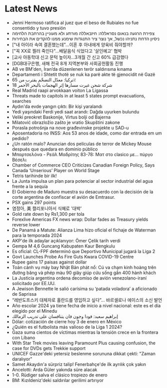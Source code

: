 # Latest News
-  Jenni Hermoso ratifica al juez que el beso de Rubiales no fue consentido y tuvo presión
-  צפירת הרגעה בנאום נסראללה: חיזבאללה מורתע ולא מעוניין בהרחבת הלחימה
-  ניסיון הדחת נתניהו נכשל, אך נוצר ציר התנגדות שימנע ממנו להקדים את הבחירות
-  ["내 아이라 속여 결혼했는데"…이혼 후 아내에게 양육비 줘야할까?
-  ["꼭 XX로 찔러 죽인다"…배달음식 식었다고 '살인예고' 협박
-  [교사 아동학대 신고 문턱 높이자…3개월 간 신고 60% 급감했다
-  [DGB대구은행, 새해 전국 8개 지역본부와 사회공헌활동 진행
-  AB ve BM'den, İran’da düzenlenen terör saldırısına kınama
-  Departamenti i Shtetit thotë se nuk ka parë akte të gjenocidit në Gazë
-  تركيا: معدّل التضخّم يقترب من 65٪
-  18 شركة شحن غيرت مسارها إثر الهجمات بالبحر الأحمر
-  Real Madrid raapi arvokkaan voiton La Ligassa
-  Threats made to capitols in at least 5 states prompt evacuations, searches
-  Aydın'da evde yangın çıktı: Bir kişi yaralandı
-  Yedi yaşındaki Ferdi yedi saat arandı: Dağda uyurken bulundu
-  Veliki preokret Baskonije, Virtus bolji od Bajerna
-  Milatović obrazložio zašto je vratio Skupštini zakone
-  Porasla potrošnja na nove građevinske projekte u SAD-u
-  Aposentadoria no INSS: Aos 53 anos de idade, como dar entrada em um pedido?
-  ¿Un ratón malo? Anuncian dos películas de terror de Mickey Mouse después que quedara en dominio público
-  Μπαρτσελόνα - Ρεάλ Μαδρίτης 83-78: Ματ στο clasico με... πύργο Βέσελι
-  Chamber of Commerce CEO Criticizes Canadian Foreign Policy, Says Canada ‘Unserious’ Player on World Stage
-  Tetris tarihinde bir ilk!
-  La Junta impulsa un plan para potenciar al sector industrial del agua frente a la sequía
-  El Gobierno de Maduro muestra su desacuerdo con la decisión de la corte argentina de confiscar el avión de Emtrasur.
-  PSX gains 297 points
-  염정아, 美 캘리포니아서 식혜로 '대박'
-  Gold rate down by Rs1,300 per tola
-  Forexlive Americas FX news wrap: Dollar fades as Treasury yields reverse lower
-  De Panamá a Matute: Alianza Lima hizo oficial el fichaje de Waterman para la temporada 2024
-  AKP'de ilk adaylar açıklanıyor: Ömer Çelik tarih verdi
-  Gempa M 4,6 Guncang Kabupaten Kaur Bengkulu
-  Es oficial: CL-FPF determinó que Deportivo Municipal jugará la Liga 2
-  Govt Launches Probe As Fire Guts Kwara COVID-19 Centre
-  Rupee gains 17 paisas against dollar
-  Toàn cảnh vụ máy bay Nhật Bản phát nổ: Cú va chạm kinh hoàng trên đường băng và phép màu 90 giây giúp cứu sống gần 400 hành khách
-  La Justicia argentina ordena decomiso de avión venezolano-iraní solicitado por EE.UU.
-  A Jewison Bennette le salió carísima su ‘patada voladora’ a aficionado de Saprissa
-  “레반도프스키 대체자로 홀란드를 영입하고 싶다”... 바르셀로나 에이스의 소신 발언
-  Año escolar 2024 ya tiene fecha de inicio a nivel nacional: este es el día elegido por el Minedu
-  إبراهيم سعيد: فودا وجون فان يتنافسان على تدريب الزمالك
-  Dólar: cotización de cierre hoy 3 de enero en México
-  ¿Quién es el futbolista más valioso de la Liga 1 2024?
-  Gaza suma cientos de víctimas mientras la tensión crece en la frontera con Líbano
-  With Star Trek movies leaving Paramount Plus causing confusion, the case for DVDs gets Trekkie support
-  UNICEF Gazze'deki yetersiz beslenme sorununa dikkat çekti: "Zaman daralıyor"
-  Samet Akaydın'a sürpriz talip! Fenerbahçe'de ilk ayrılık çok yakın
-  Ancelotti: Arda Güler yakında süre alacak
-  1-0. Rüdiger salva el clásico tropiezo de enero
-  BM: Kızıldeniz'deki saldırılar gerilimi artırıyor
